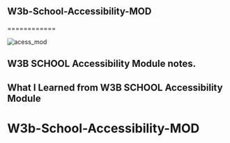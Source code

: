 ## W3b-School-Accessibility-MOD

============



![acess_mod](https://user-images.githubusercontent.com/108539014/179044837-4997d943-1851-4724-8bbb-de280bb04bce.jpeg)


##  W3B SCHOOL Accessibility Module notes.



## What I Learned from W3B SCHOOL Accessibility Module

# W3b-School-Accessibility-MOD
